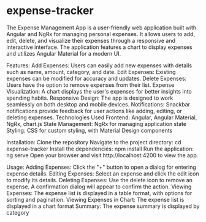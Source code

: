 # expense-tracker
The Expense Management App is a user-friendly web application built with Angular and NgRx for managing personal expenses. It allows users to add, edit, delete, and visualize their expenses through a responsive and interactive interface. The application features a chart to display expenses and utilizes Angular Material for a modern UI.

Features:
Add Expenses: Users can easily add new expenses with details such as name, amount, category, and date.
Edit Expenses: Existing expenses can be modified for accuracy and updates.
Delete Expenses: Users have the option to remove expenses from their list.
Expense Visualization: A chart displays the user's expenses for better insights into spending habits.
Responsive Design: The app is designed to work seamlessly on both desktop and mobile devices.
Notifications: Snackbar notifications provide feedback for user actions like adding, editing, or deleting expenses.
Technologies Used
Frontend: Angular, Angular Material, NgRx, chart.js
State Management: NgRx for managing application state
Styling: CSS for custom styling, with Material Design components

Installation:
Clone the repository
Navigate to the project directory: cd expense-tracker
Install the dependencies: npm install
Run the application: ng serve
Open your browser and visit http://localhost:4200 to view the app.

Usage:
Adding Expenses: Click the "+" button to open a dialog for entering expense details.
Editing Expenses: Select an expense and click the edit icon to modify its details.
Deleting Expenses: Use the delete icon to remove an expense. A confirmation dialog will appear to confirm the action.
Viewing Expenses: The expense list is displayed in a table format, with options for sorting and pagination.
Viewing Expenses in Chart: The expense list is displayed in a chart format
Summary: The expense summary is displayed by category  